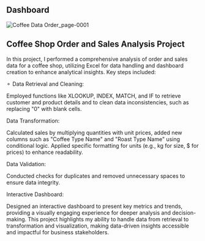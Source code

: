 ## Dashboard 


![Coffee Data Order_page-0001](https://github.com/user-attachments/assets/7d048f7e-4a08-48a2-818e-02c4f99ca629)


## Coffee Shop Order and Sales Analysis Project

In this project, I performed a comprehensive analysis of order and sales data for a coffee shop, utilizing Excel for data handling and dashboard creation to enhance analytical insights. Key steps included:

⚬  Data Retrieval and Cleaning:

Employed functions like XLOOKUP, INDEX, MATCH, and IF to retrieve customer and product details and to clean data inconsistencies, such as replacing "0" with blank cells.

Data Transformation:

Calculated sales by multiplying quantities with unit prices, added new columns such as "Coffee Type Name" and "Roast Type Name" using conditional logic.
Applied specific formatting for units (e.g., kg for size, $ for prices) to enhance readability.

Data Validation:

Conducted checks for duplicates and removed unnecessary spaces to ensure data integrity.

Interactive Dashboard:

Designed an interactive dashboard to present key metrics and trends, providing a visually engaging experience for deeper analysis and decision-making.
This project highlights my ability to handle data from retrieval to transformation and visualization, making data-driven insights accessible and impactful for business stakeholders.






